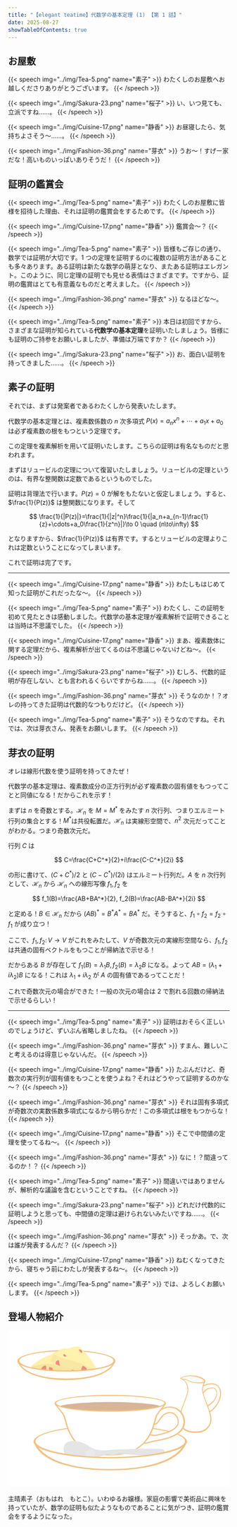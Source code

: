 ```yaml
---
title: "【elegant teatime】代数学の基本定理 (1) 【第 1 話】"
date: 2025-08-27
showTableOfContents: true
---
```


## お屋敷

{{< speech img="../img/Tea-5.png" name="素子" >}}
わたくしのお屋敷へお越しくださりありがとうございます。
{{< /speech >}}

{{< speech img="../img/Sakura-23.png" name="桜子" >}}
い、いつ見ても、立派ですね……。
{{< /speech >}}

{{< speech img="../img/Cuisine-17.png" name="静香" >}}
お昼寝したら、気持ちよさそう～……。
{{< /speech >}}

{{< speech img="../img/Fashion-36.png" name="芽衣" >}}
うお～！すげー家だな！高いものいっぱいありそうだ！
{{< /speech >}}

## 証明の鑑賞会

{{< speech img="../img/Tea-5.png" name="素子" >}}
わたくしのお屋敷に皆様を招待した理由、それは証明の鑑賞会をするためです。
{{< /speech >}}

{{< speech img="../img/Cuisine-17.png" name="静香" >}}
鑑賞会～？
{{< /speech >}}

{{< speech img="../img/Tea-5.png" name="素子" >}}
皆様もご存じの通り、数学では証明が大切です。1 つの定理を証明するのに複数の証明方法があることも多々あります。ある証明は新たな数学の萌芽となり、またある証明はエレガント。このように、同じ定理の証明でも見せる表情はさまざまです。ですから、証明の鑑賞はとても有意義なものだと考えました。
{{< /speech >}}

{{< speech img="../img/Fashion-36.png" name="芽衣" >}}
なるほどな～。
{{< /speech >}}

{{< speech img="../img/Tea-5.png" name="素子" >}}
本日は初回ですから、さまざまな証明が知られている**代数学の基本定理**を証明いたしましょう。皆様にも証明のご持参をお願いしましたが、準備は万端ですか？
{{< /speech >}}

{{< speech img="../img/Sakura-23.png" name="桜子" >}}
お、面白い証明を持ってきました……。
{{< /speech >}}

## 素子の証明

それでは、まずは発案者であるわたくしから発表いたします。

代数学の基本定理とは、複素数係数の $n$ 次多項式 $P(x)=a_nx^n+\cdots+a_1x+a_0$ は必ず複素数の根をもつという定理です。

この定理を複素解析を用いて証明いたします。こちらの証明は有名なものだと思われます。

まずはリュービルの定理について復習いたしましょう。リュービルの定理というのは、有界な整関数は定数であるというものでした。

証明は背理法で行います。$P(z)=0$ が解をもたないと仮定しましょう。すると、$\frac{1}{P(z)}$ は整関数になります。そして

$$
\frac{1}{|P(z)|}=\frac{1}{|z|^n}\frac{1}{|a_n+a_{n-1}\frac{1}{z}+\cdots+a_0\frac{1}{z^n}|}\to 0 \quad (n\to\infty)
$$

となりますから、$\frac{1}{P(z)}$ は有界です。するとリュービルの定理よりこれは定数ということになってしまいます。

これで証明は完了です。

---

{{< speech img="../img/Cuisine-17.png" name="静香" >}}
わたしもはじめて知った証明がこれだったな～。
{{< /speech >}}

{{< speech img="../img/Tea-5.png" name="素子" >}}
わたくし、この証明を初めて見たときは感動しました。代数学の基本定理が複素解析で証明できることは当時は不思議でした。
{{< /speech >}}

{{< speech img="../img/Cuisine-17.png" name="静香" >}}
まあ、複素数体に関する定理だから、複素解析が出てくるのは不思議じゃないけどね～。
{{< /speech >}}

{{< speech img="../img/Sakura-23.png" name="桜子" >}}
むしろ、代数的証明が存在しない、とも言われるくらいですからね……。
{{< /speech >}}

{{< speech img="../img/Fashion-36.png" name="芽衣" >}}
そうなのか！？オレの持ってきた証明は代数的なつもりだけど。
{{< /speech >}}

{{< speech img="../img/Tea-5.png" name="素子" >}}
そうなのですね。それでは、次は芽衣さん、発表をお願いします。
{{< /speech >}}

## 芽衣の証明

オレは線形代数を使う証明を持ってきたぜ！

代数学の基本定理は、複素数成分の正方行列が必ず複素数の固有値をもつってことと同値になる！だからこれを示す！

まずは $n$ を奇数とする。$\mathcal{H}_n$ を $M=M^*$ をみたす $n$ 次行列、つまりエルミート行列の集合とする！$M^*$は共役転置だ。$\mathcal{H}_n$ は実線形空間で、$n^2$ 次元だってことがわかる。つまり奇数次元だ。

行列 $C$ は

$$
C=\frac{C+C^*}{2}+i\frac{C-C^*}{2i}
$$

の形に書けて、$(C+C^*)/2$ と $(C-C^*)/(2i)$ はエルミート行列だ。$A$ を $n$ 次行列として、$\mathcal{H}_n$ から $\mathcal{H}_n$ への線形写像 $f_1,f_2$ を

$$
f_1(B)=\frac{AB+BA^*}{2}, f_2(B)=\frac{AB-BA^*}{2i}
$$

と定める！$B\in\mathcal{H}_n$ だから $(AB)^*=B^*A^*=BA^*$ だ。そうすると、$f_1\circ f_2=f_2\circ f_1$ が成り立つ！

ここで、$f_1,f_2\colon V\to V$ がこれをみたして、$V$ が奇数次元の実線形空間なら、$f_1,f_2$ は共通の固有ベクトルをもつことが帰納法で示せる！

だからある $B$ が存在して $f_1(B)=\lambda_1B, f_2(B)=\lambda_2B$ になる。よって $AB=(\lambda_1+i\lambda_2)B$ になる！これは $\lambda_1+i\lambda_2$ が $A$ の固有値であるってことだ！

これで奇数次元の場合ができた！一般の次元の場合は 2 で割れる回数の帰納法で示せるらしい！

---

{{< speech img="../img/Tea-5.png" name="素子" >}}
証明はおそらく正しいのでしょうけど、ずいぶん省略しましたね。
{{< /speech >}}

{{< speech img="../img/Fashion-36.png" name="芽衣" >}}
すまん、難しいこと考えるのは得意じゃないんだ。
{{< /speech >}}

{{< speech img="../img/Cuisine-17.png" name="静香" >}}
たぶんだけど、奇数次の実行列が固有値をもつことを使うよね？それはどうやって証明するのかな～？
{{< /speech >}}

{{< speech img="../img/Fashion-36.png" name="芽衣" >}}
それは固有多項式が奇数次の実数係数多項式になるから明らかだ！この多項式は根をもつからな！
{{< /speech >}}

{{< speech img="../img/Cuisine-17.png" name="静香" >}}
そこで中間値の定理を使ってるね～。
{{< /speech >}}

{{< speech img="../img/Fashion-36.png" name="芽衣" >}}
なに！？間違ってるのか！？
{{< /speech >}}

{{< speech img="../img/Tea-5.png" name="素子" >}}
間違いではありませんが、解析的な議論を含むということですね。
{{< /speech >}}

{{< speech img="../img/Sakura-23.png" name="桜子" >}}
どれだけ代数的に証明しようと思っても、中間値の定理は避けられないみたいですね……。
{{< /speech >}}

{{< speech img="../img/Fashion-36.png" name="芽衣" >}}
そっかあ。で、次は誰が発表するんだ？
{{< /speech >}}

{{< speech img="../img/Cuisine-17.png" name="静香" >}}
ねむくなってきたから、寝ちゃう前にわたしが発表するね～。
{{< /speech >}}

{{< speech img="../img/Tea-5.png" name="素子" >}}
では、よろしくお願いします。
{{< /speech >}}

## 登場人物紹介

![](../img/Tea-5.png)

主晴素子（おもはれ　もとこ）。いわゆるお嬢様。家庭の影響で美術品に興味を持っていたが、数学の証明も似たようなものであることに気がつき、証明の鑑賞会をするようになった。